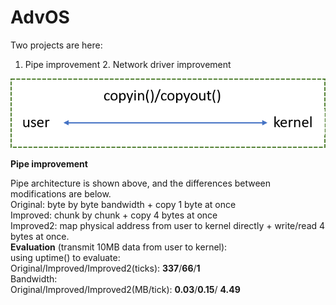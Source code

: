 # AdvOS
Two projects are here:
1. Pipe improvement 2. Network driver improvement  

![image](https://github.com/suweiyang0106/AdvOS/blob/main/pipecopyinout.png)  

**Pipe improvement**  

Pipe architecture is shown above, and the differences between modifications are below.  
Original: byte by byte bandwidth + copy 1 byte at once  
Improved: chunk by chunk + copy 4 bytes at once  
Improved2: map physical address from user to kernel directly + write/read 4 bytes at once.  
**Evaluation** (transmit 10MB data from user to kernel):  
using uptime() to evaluate:  
Original/Improved/Improved2(ticks): **337**/**66**/**1**  
Bandwidth:  
Original/Improved/Improved2(MB/tick): **0.03**/**0.15**/ **4.49**



